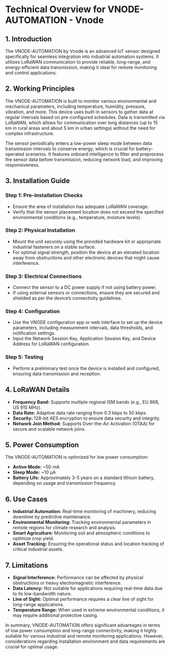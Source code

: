# Technical Overview for VNODE-AUTOMATION - Vnode

## 1. Introduction
The VNODE-AUTOMATION by Vnode is an advanced IoT sensor designed specifically for seamless integration into industrial automation systems. It utilizes LoRaWAN communication to provide reliable, long-range, and energy-efficient data transmission, making it ideal for remote monitoring and control applications. 

## 2. Working Principles
The VNODE-AUTOMATION is built to monitor various environmental and mechanical parameters, including temperature, humidity, pressure, vibration, and more. This device uses built-in sensors to gather data at regular intervals based on pre-configured schedules. Data is transmitted via LoRaWAN, which allows for communication over long distances (up to 15 km in rural areas and about 5 km in urban settings) without the need for complex infrastructure.

The sensor periodically enters a low-power sleep mode between data transmission intervals to conserve energy, which is crucial for battery-operated scenarios. It features onboard intelligence to filter and preprocess the sensor data before transmission, reducing network load, and improving responsiveness.

## 3. Installation Guide

### Step 1: Pre-installation Checks
- Ensure the area of installation has adequate LoRaWAN coverage.
- Verify that the sensor placement location does not exceed the specified environmental conditions (e.g., temperature, moisture levels).

### Step 2: Physical Installation
- Mount the unit securely using the provided hardware kit or appropriate industrial fasteners on a stable surface.
- For optimal signal strength, position the device at an elevated location away from obstructions and other electronic devices that might cause interference.

### Step 3: Electrical Connections
- Connect the sensor to a DC power supply if not using battery power.
- If using external sensors or connections, ensure they are secured and shielded as per the device’s connectivity guidelines.

### Step 4: Configuration
- Use the VNODE configuration app or web interface to set up the device parameters, including measurement intervals, data thresholds, and notification settings.
- Input the Network Session Key, Application Session Key, and Device Address for LoRaWAN configuration.

### Step 5: Testing
- Perform a preliminary test once the device is installed and configured, ensuring data transmission and reception.

## 4. LoRaWAN Details
- **Frequency Band:** Supports multiple regional ISM bands (e.g., EU 868, US 915 MHz).
- **Data Rate:** Adaptive data rate ranging from 0.3 kbps to 50 kbps.
- **Security:** 128-bit AES encryption to ensure data security and integrity.
- **Network Join Method:** Supports Over-the-Air Activation (OTAA) for secure and scalable network joins.

## 5. Power Consumption
The VNODE-AUTOMATION is optimized for low power consumption:
- **Active Mode:** ~50 mA
- **Sleep Mode:** ~10 µA
- **Battery Life:** Approximately 3-5 years on a standard lithium battery, depending on usage and transmission frequency.

## 6. Use Cases
- **Industrial Automation:** Real-time monitoring of machinery, reducing downtime by predictive maintenance.
- **Environmental Monitoring:** Tracking environmental parameters in remote regions for climate research and analysis.
- **Smart Agriculture:** Monitoring soil and atmospheric conditions to optimize crop yield.
- **Asset Tracking:** Ensuring the operational status and location tracking of critical industrial assets.

## 7. Limitations
- **Signal Interference:** Performance can be affected by physical obstructions or heavy electromagnetic interference.
- **Data Latency:** Not suitable for applications requiring real-time data due to its low-bandwidth nature.
- **Line of Sight:** Optimal performance requires a clear line of sight for long-range applications.
- **Temperature Range:** When used in extreme environmental conditions, it may require additional protective casing.

In summary, VNODE-AUTOMATION offers significant advantages in terms of low power consumption and long-range connectivity, making it highly suitable for various industrial and remote monitoring applications. However, considerations regarding installation environment and data requirements are crucial for optimal usage.